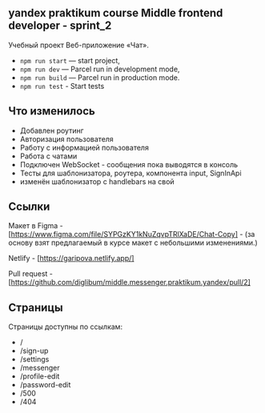 ## yandex praktikum course Middle frontend developer - sprint_2

Учебный проект Веб-приложение «Чат».

- `npm run start` — start project,
- `npm run dev` — Parcel run in development mode,
- `npm run build` — Parcel run in production mode.
- `npm run test` - Start tests

## Что изменилось

- Добавлен роутинг
- Авторизация пользователя
- Работу с информацией пользователя
- Работа с чатами
- Подключен WebSocket - сообщения пока выводятся в консоль
- Тесты для шаблонизатора, роутера, компонента input, SignInApi
- изменён шаблонизатор с handlebars на свой

## Ссылки

Макет в Figma - [https://www.figma.com/file/SYPGzKY1kNuZqvpTRlXaDE/Chat-Copy] - (за основу взят предлагаемый в курсе макет с небольшими изменениями.)

Netlify - [https://garipova.netlify.app/]

Pull request - [https://github.com/diglibum/middle.messenger.praktikum.yandex/pull/2]

## Страницы

Страницы доступны по ссылкам:

- /
- /sign-up
- /settings
- /messenger
- /profile-edit
- /password-edit
- /500
- /404
